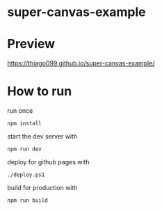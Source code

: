 # super-canvas-example

# Preview
https://thiago099.github.io/super-canvas-example/

# How to run

run once
```
npm install
```

start the dev server with
```
npm run dev
```

deploy for github pages with

```
./deploy.ps1
```

build for production with

```
npm run build
```
